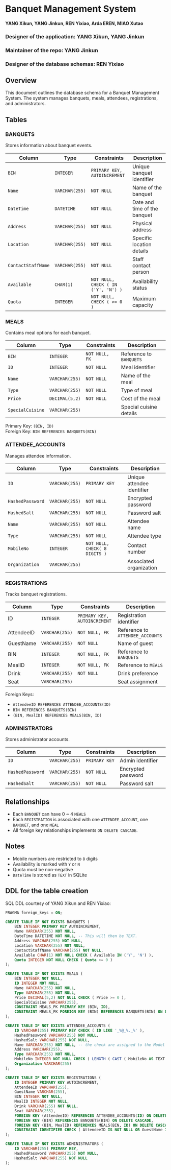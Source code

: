 # Banquet Management System

#### YANG Xikun, YANG Jinkun, REN Yixiao, Arda EREN, MIAO Xutao
### Designer of the application: YANG Xikun, YANG Jinkun
### Maintainer of the repo: YANG Jinkun
### Designer of the database schemas: REN Yixiao

## Overview
This document outlines the database schema for a Banquet Management System. The system manages banquets, meals, attendees, registrations, and administrators.

## Tables

### BANQUETS
Stores information about banquet events.

| Column | Type | Constraints                         | Description |
|--------|------|-------------------------------------|-------------|
| `BIN` | `INTEGER` | `PRIMARY KEY, AUTOINCREMENT`        | Unique banquet identifier |
| `Name` | `VARCHAR(255)` | `NOT NULL`                            | Name of the banquet |
| `DateTime` | `DATETIME` | `NOT NULL`                            | Date and time of the banquet |
| `Address` | `VARCHAR(255)` | `NOT NULL`                            | Physical address |
| `Location` | `VARCHAR(255)` | `NOT NULL`                            | Specific location details |
| `ContactStaffName` | `VARCHAR(255)` | `NOT NULL`                            | Staff contact person |
| `Available` | `CHAR(1)` | `NOT NULL, CHECK ( IN ('Y', 'N') )` | Availability status |
| `Quota` | `INTEGER` | `NOT NULL, CHECK ( >= 0 )`          | Maximum capacity |

### MEALS
Contains meal options for each banquet.

| Column | Type | Constraints | Description |
|--------|------|-------------|-------------|
| `BIN` | `INTEGER` | `NOT NULL, FK` | Reference to `BANQUETS` |
| `ID` | `INTEGER` | `NOT NULL` | Meal identifier |
| `Name` | `VARCHAR(255)` | `NOT NULL` | Name of the meal |
| `Type` | `VARCHAR(255)` | `NOT NULL` | Type of meal |
| `Price` | `DECIMAL(5,2)` | `NOT NULL` | Cost of the meal |
| `SpecialCuisine` | `VARCHAR(255)` |  | Special cuisine details |

Primary Key: `(BIN, ID)`  
Foreign Key: `BIN REFERENCES BANQUETS(BIN)`

### ATTENDEE_ACCOUNTS
Manages attendee information.

| Column | Type | Constraints                   | Description |
|--------|------|-------------------------------|-------------|
| `ID` | `VARCHAR(255)` | `PRIMARY KEY`                 | Unique attendee identifier |
| `HashedPassword` | `VARCHAR(255)` | `NOT NULL`                    | Encrypted password |
| `HashedSalt` | `VARCHAR(255)` | `NOT NULL`                    | Password salt |
| `Name` | `VARCHAR(255)` | `NOT NULL`                    | Attendee name |
| `Type` | `VARCHAR(255)` | `NOT NULL`                    | Attendee type |
| `MobileNo` | `INTEGER` | `NOT NULL, CHECK( 8 DIGITS )` | Contact number |
| `Organization` | `VARCHAR(255)` |                               | Associated organization |

### REGISTRATIONS
Tracks banquet registrations.

| Column | Type | Constraints | Description |
|--------|------|-------------|-------------|
| ID | `INTEGER` | `PRIMARY KEY, AUTOINCREMENT` | Registration identifier |
| AttendeeID | `VARCHAR(255)` | `NOT NULL, FK` | Reference to `ATTENDEE_ACCOUNTS` |
| GuestName | `VARCHAR(255)` | `NOT NULL` | Name of guest |
| BIN | `INTEGER` | `NOT NULL, FK` | Reference to `BANQUETS` |
| MealID | `INTEGER` | `NOT NULL, FK` | Reference to `MEALS` |
| Drink | `VARCHAR(255)` | `NOT NULL` | Drink preference |
| Seat | `VARCHAR(255)` |  | Seat assignment |

Foreign Keys:
- `AttendeeID REFERENCES ATTENDEE_ACCOUNTS(ID)`
- `BIN REFERENCES BANQUETS(BIN)`
- `(BIN, MealID) REFERENCES MEALS(BIN, ID)`

### ADMINISTRATORS
Stores administrator accounts.

| Column | Type | Constraints | Description |
|--------|------|-------------|-------------|
| `ID` | `VARCHAR(255)` | `PRIMARY KEY` | Admin identifier |
| `HashedPassword` | `VARCHAR(255)` | `NOT NULL` | Encrypted password |
| `HashedSalt` | `VARCHAR(255)` | `NOT NULL` | Password salt |

## Relationships
- Each `BANQUET` can have 0 ~ 4 `MEALS`
- Each `REGISTRATION` is associated with one `ATTENDEE_ACCOUNT`, one `BANQUET`, and one `MEAL`
- All foreign key relationships implements `ON DELETE CASCADE`.

## Notes
- Mobile numbers are restricted to `8` digits
- Availability is marked with `Y` or `N`
- Quota must be non-negative
- `DateTime` is stored as `TEXT` in SQLite

## DDL for the table creation
SQL DDL courtesy of YANG Xikun and REN Yixiao:

```sql
PRAGMA foreign_keys = ON;

CREATE TABLE IF NOT EXISTS BANQUETS (
    BIN INTEGER PRIMARY KEY AUTOINCREMENT,
    Name VARCHAR(255) NOT NULL,
    DateTime DATETIME NOT NULL, -- This will then be TEXT.
    Address VARCHAR(255) NOT NULL,
    Location VARCHAR(255) NOT NULL,
    ContactStaffName VARCHAR(255) NOT NULL,
    Available CHAR(1) NOT NULL CHECK ( Available IN ('Y', 'N') ),
    Quota INTEGER NOT NULL CHECK ( Quota >= 0 )
);

CREATE TABLE IF NOT EXISTS MEALS (
    BIN INTEGER NOT NULL,
    ID INTEGER NOT NULL,
    Name VARCHAR(255) NOT NULL,
    Type VARCHAR(255) NOT NULL,
    Price DECIMAL(5,2) NOT NULL CHECK ( Price >= 0 ),
    SpecialCuisine VARCHAR(255),
    CONSTRAINT MEALS_PK PRIMARY KEY (BIN, ID),
    CONSTRAINT MEALS_FK FOREIGN KEY (BIN) REFERENCES BANQUETS(BIN) ON DELETE CASCADE -- ON UPDATE CASCADE;
);

CREATE TABLE IF NOT EXISTS ATTENDEE_ACCOUNTS (
    ID VARCHAR(255) PRIMARY KEY CHECK ( ID LIKE '_%@_%._%' ),
    HashedPassword VARCHAR(255) NOT NULL,
    HashedSalt VARCHAR(255) NOT NULL,
    Name VARCHAR(255) NOT NULL, -- the check are assigned to the Model part
    Address VARCHAR(255),
    Type VARCHAR(255) NOT NULL,
    MobileNo INTEGER NOT NULL CHECK ( LENGTH ( CAST ( MobileNo AS TEXT ) ) = 8 ),
    Organization VARCHAR(255)
);

CREATE TABLE IF NOT EXISTS REGISTRATIONS (
    ID INTEGER PRIMARY KEY AUTOINCREMENT,
    AttendeeID VARCHAR(255),
    GuestName VARCHAR(255),
    BIN INTEGER NOT NULL,
    MealID INTEGER NOT NULL,
    Drink VARCHAR(255) NOT NULL,
    Seat VARCHAR(255),
    FOREIGN KEY (AttendeeID) REFERENCES ATTENDEE_ACCOUNTS(ID) ON DELETE CASCADE,
    FOREIGN KEY (BIN) REFERENCES BANQUETS(BIN) ON DELETE CASCADE,
    FOREIGN KEY (BIN, MealID) REFERENCES MEALS(BIN, ID) ON DELETE CASCADE,
    CONSTRAINT IDENTIFIER CHECK ( AttendeeID IS NOT NULL OR GuestName IS NOT NULL )
);

CREATE TABLE IF NOT EXISTS ADMINISTRATORS (
    ID VARCHAR(255) PRIMARY KEY,
    HashedPassword VARCHAR(255) NOT NULL,
    HashedSalt VARCHAR(255) NOT NULL
);
```